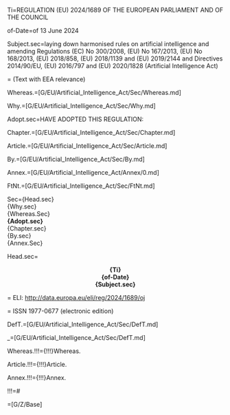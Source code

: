 
Ti=REGULATION (EU) 2024/1689 OF THE EUROPEAN PARLIAMENT AND OF THE COUNCIL

of-Date=of 13 June 2024

Subject.sec=laying down harmonised rules on artificial intelligence and amending Regulations (EC) No 300/2008, (EU) No 167/2013, (EU) No 168/2013, (EU) 2018/858, (EU) 2018/1139 and (EU) 2019/2144 and Directives 2014/90/EU, (EU) 2016/797 and (EU) 2020/1828 (Artificial Intelligence Act)

= (Text with EEA relevance)

Whereas.=[G/EU/Artificial_Intelligence_Act/Sec/Whereas.md]

Why.=[G/EU/Artificial_Intelligence_Act/Sec/Why.md]

Adopt.sec=HAVE ADOPTED THIS REGULATION:

Chapter.=[G/EU/Artificial_Intelligence_Act/Sec/Chapter.md]

Article.=[G/EU/Artificial_Intelligence_Act/Sec/Article.md]

By.=[G/EU/Artificial_Intelligence_Act/Sec/By.md]

Annex.=[G/EU/Artificial_Intelligence_Act/Annex/0.md]

FtNt.=[G/EU/Artificial_Intelligence_Act/Sec/FtNt.md]

Sec={Head.sec} <br> {Why.sec}<br>{Whereas.Sec}<br><b>{Adopt.sec}</b></br>{Chapter.sec}<br>{By.sec}<br>{Annex.Sec}

Head.sec=<center><b>{Ti}<br>{of-Date}<br>{Subject.sec}</b></center>


= ELI: http://data.europa.eu/eli/reg/2024/1689/oj

= ISSN 1977-0677 (electronic edition)

DefT.=[G/EU/Artificial_Intelligence_Act/Sec/DefT.md]

_=[G/EU/Artificial_Intelligence_Act/Sec/DefT.md]

Whereas.!!!={!!!}Whereas.

Article.!!!={!!!}Article.

Annex.!!!={!!!}Annex.

!!!=#

=[G/Z/Base]